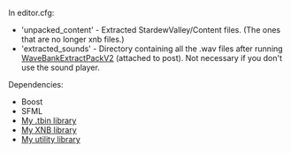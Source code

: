 In editor.cfg:
* 'unpacked_content' - Extracted StardewValley/Content files. (The ones that are no longer xnb files.)
* 'extracted_sounds' - Directory containing all the .wav files after running [WaveBankExtractPackV2](http://community.playstarbound.com/threads/old-post-in-new-thread-mod-list-modding-guides-and-general-modding-discussion.106868/page-7#post-2795638) (attached to post). Not necessary if you don't use the sound player.

Dependencies:
* Boost
* SFML
* [My .tbin library](https://github.com/spacechase0/Tbin)
* [My XNB library](https://github.com/spacechase0/XNB)
* [My utility library](https://github.com/spacechase0/Utility-Library)

